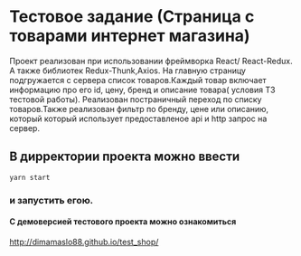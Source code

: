 # Тестовое задание (Страница с товарами интернет магазина)
Проект реализован при использовании фреймворка React/ React-Redux. А также библиотек Redux-Thunk,Axios.
На главную страницу подгружается с сервера список товаров.Каждый товар включает информацию про его id, 
цену, бренд и описание товара( условия ТЗ тестовой работы).
Реализован постраничный переход по списку товаров.Также реализован фильтр по бренду, цене или описанию, который 
который использует предоставленое api и http запрос на сервер.

## В дирректории проекта можно ввести
`yarn start`
### и запустить егою.

#### С демоверсией тестового проекта можно ознакомиться 
http://dimamaslo88.github.io/test_shop/

